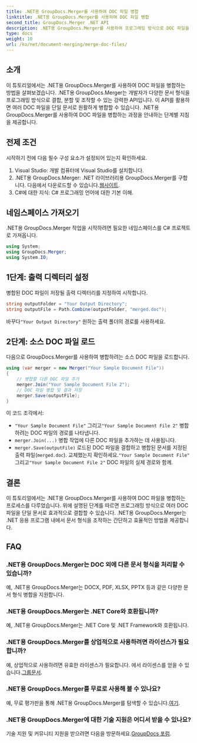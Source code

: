 ```yaml
---
title: .NET용 GroupDocs.Merger를 사용하여 DOC 파일 병합
linktitle: .NET용 GroupDocs.Merger를 사용하여 DOC 파일 병합
second_title: GroupDocs.Merger .NET API
description: .NET용 GroupDocs.Merger를 사용하여 프로그래밍 방식으로 DOC 파일을 병합하는 방법을 알아보세요. 여러 문서를 하나로 원활하게 결합하려면 단계별 가이드를 따르세요.
type: docs
weight: 10
url: /ko/net/document-merging/merge-doc-files/
---
```

## 소개
이 튜토리얼에서는 .NET용 GroupDocs.Merger를 사용하여 DOC 파일을 병합하는 방법을 살펴보겠습니다. .NET용 GroupDocs.Merger는 개발자가 다양한 문서 형식을 프로그래밍 방식으로 결합, 분할 및 조작할 수 있는 강력한 API입니다. 이 API를 활용하면 여러 DOC 파일을 단일 문서로 원활하게 병합할 수 있습니다. .NET용 GroupDocs.Merger를 사용하여 DOC 파일을 병합하는 과정을 안내하는 단계별 지침을 제공합니다.
## 전제 조건
시작하기 전에 다음 필수 구성 요소가 설정되어 있는지 확인하세요.
1. Visual Studio: 개발 컴퓨터에 Visual Studio를 설치합니다.
2.  .NET용 GroupDocs.Merger: .NET 라이브러리용 GroupDocs.Merger를 구합니다. 다음에서 다운로드할 수 있습니다.[웹사이트](https://releases.groupdocs.com/merger/net/).
3. C#에 대한 지식: C# 프로그래밍 언어에 대한 기본 이해.
## 네임스페이스 가져오기
.NET용 GroupDocs.Merger 작업을 시작하려면 필요한 네임스페이스를 C# 프로젝트로 가져옵니다.
```csharp
using System; 
using GroupDocs.Merger;
using System.IO;
```
## 1단계: 출력 디렉터리 설정
병합된 DOC 파일이 저장될 출력 디렉터리를 지정하여 시작합니다.
```csharp
string outputFolder = "Your Output Directory";
string outputFile = Path.Combine(outputFolder, "merged.doc");
```
 바꾸다`"Your Output Directory"` 원하는 출력 폴더의 경로를 사용하세요.
## 2단계: 소스 DOC 파일 로드
다음으로 GroupDocs.Merger를 사용하여 병합하려는 소스 DOC 파일을 로드합니다.
```csharp
using (var merger = new Merger("Your Sample Document File"))
{
    // 병합할 다른 DOC 파일 추가
    merger.Join("Your Sample Document File 2");
    // DOC 파일 병합 및 결과 저장
    merger.Save(outputFile);
}
```
이 코드 조각에서:
- `"Your Sample Document File"` 그리고`"Your Sample Document File 2"` 병합하려는 DOC 파일의 경로를 나타냅니다.
- `merger.Join(...)` 병합 작업에 다른 DOC 파일을 추가하는 데 사용됩니다.
- `merger.Save(outputFile)` 로드된 DOC 파일을 결합하고 병합된 문서를 지정된 출력 파일(`merged.doc`).
 교체했는지 확인하세요.`"Your Sample Document File"` 그리고`"Your Sample Document File 2"` DOC 파일의 실제 경로와 함께.
## 결론
이 튜토리얼에서는 .NET용 GroupDocs.Merger를 사용하여 DOC 파일을 병합하는 프로세스를 다루었습니다. 위에 설명된 단계를 따르면 프로그래밍 방식으로 여러 DOC 파일을 단일 문서로 효과적으로 결합할 수 있습니다. .NET용 GroupDocs.Merger는 .NET 응용 프로그램 내에서 문서 형식을 조작하는 간단하고 효율적인 방법을 제공합니다.

## FAQ
### .NET용 GroupDocs.Merger는 DOC 외에 다른 문서 형식을 처리할 수 있습니까?
예, .NET용 GroupDocs.Merger는 DOCX, PDF, XLSX, PPTX 등과 같은 다양한 문서 형식 병합을 지원합니다.
### .NET용 GroupDocs.Merger는 .NET Core와 호환됩니까?
예, .NET용 GroupDocs.Merger는 .NET Core 및 .NET Framework와 호환됩니다.
### .NET용 GroupDocs.Merger를 상업적으로 사용하려면 라이선스가 필요합니까?
 예, 상업적으로 사용하려면 유효한 라이센스가 필요합니다. 에서 라이센스를 얻을 수 있습니다.[그룹문서](https://purchase.groupdocs.com/buy).
### .NET용 GroupDocs.Merger를 무료로 사용해 볼 수 있나요?
 예, 무료 평가판을 통해 .NET용 GroupDocs.Merger를 탐색할 수 있습니다.[여기](https://releases.groupdocs.com/).
### .NET용 GroupDocs.Merger에 대한 기술 지원은 어디서 받을 수 있나요?
 기술 지원 및 커뮤니티 지원을 받으려면 다음을 방문하세요.[GroupDocs 포럼](https://forum.groupdocs.com/c/merger/32).